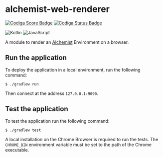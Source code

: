 # alchemist-web-renderer
[![Codiga Score Badge](https://api.codiga.io/project/34693/score/svg)](https://app.codiga.io/project/34693/dashboard)
[![Codiga Status Badge](https://api.codiga.io/project/34693/status/svg)](https://app.codiga.io/project/34693/dashboard)

![Kotlin](https://img.shields.io/badge/kotlin-%237F52FF.svg?style=for-the-badge&logo=kotlin&logoColor=white)
![JavaScript](https://img.shields.io/badge/javascript-%23323330.svg?style=for-the-badge&logo=javascript&logoColor=%23F7DF1E)

A module to render an [Alchemist](https://alchemistsimulator.github.io/) Environment on a browser.

## Run the application
To deploy the application in a local environment, run the following command:

```shell
$ ./gradlew run
```

Then connect at the address `127.0.0.1:9090`.

## Test the application

To test the application run the following command:

```shell
$ ./gradlew test
```

A local installation on the Chrome Browser is required to run the tests.
The `CHROME_BIN` environment variable must be set to the path of the Chrome executable.
